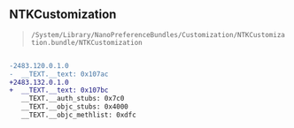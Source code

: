## NTKCustomization

> `/System/Library/NanoPreferenceBundles/Customization/NTKCustomization.bundle/NTKCustomization`

```diff

-2483.120.0.1.0
-  __TEXT.__text: 0x107ac
+2483.132.0.1.0
+  __TEXT.__text: 0x107bc
   __TEXT.__auth_stubs: 0x7c0
   __TEXT.__objc_stubs: 0x4000
   __TEXT.__objc_methlist: 0xdfc

```

